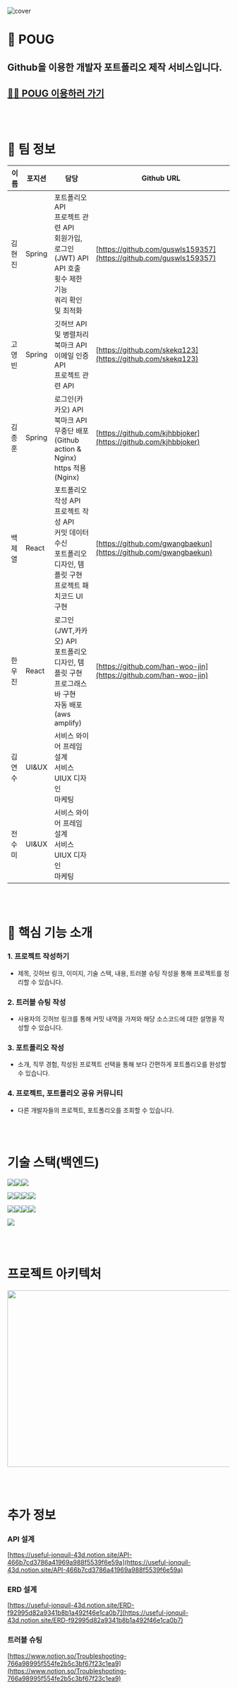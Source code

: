
![cover](https://user-images.githubusercontent.com/67905075/162718255-01ee5e04-7ff6-4001-a1cc-c307245b9a34.png)

# 👾 POUG
## Github을 이용한 개발자 포트폴리오 제작 서비스입니다.
[💁‍♀️ POUG 이용하러 가기](https://poug.me/)
---
<br></br>
# 👤 팀 정보
|이름|포지션|담당|Github URL|
|------|---|---|---|
|김현진|Spring|포트폴리오 API <br/> 프로젝트 관련 API <br/> 회원가입, 로그인(JWT) API <br/> API 호출 횟수 제한 기능 <br/> 쿼리 확인 및 최적화|[https://github.com/guswls159357](https://github.com/guswls159357)
|고영빈|Spring|깃허브 API 및 병렬처리<br/> 북마크 API <br/> 이메일 인증 API <br/> 프로젝트 관련 API|[https://github.com/skekq123](https://github.com/skekq123)
|김종훈|Spring|로그인(카카오) API <br/> 북마크 API <br/> 무중단 배포(Github action & Nginx) <br/> https 적용(Nginx)|[https://github.com/kjhbbjoker](https://github.com/kjhbbjoker)
|백제열|React|포트폴리오 작성 API <br/> 프로젝트 작성 API <br/> 커밋 데이터 수신 <br/> 포트폴리오 디자인, 템플릿 구현 <br/> 프로젝트 패치코드 UI 구현|[https://github.com/gwangbaekun](https://github.com/gwangbaekun)
|한우진|React|로그인(JWT,카카오) API <br/> 포트폴리오 디자인, 템플릿 구현 <br/> 프로그래스바 구현 <br/> 자동 배포(aws amplify)|[https://github.com/han-woo-jin](https://github.com/han-woo-jin)
|김연수|UI&UX|서비스 와이어 프레임 설계 <br/> 서비스 UIUX 디자인 <br/> 마케팅|
|전수미|UI&UX|서비스 와이어 프레임 설계 <br/> 서비스 UIUX 디자인 <br/> 마케팅|

<br></br>
# 📢 핵심 기능 소개

### 1. 프로젝트 작성하기
- 제목, 깃허브 링크, 이미지, 기술 스택, 내용, 트러블 슈팅 작성을 통해 프로젝트를 정리할 수 있습니다.
### 2. 트러블 슈팅 작성
- 사용자의 깃허브 링크를 통해 커밋 내역을 가져와 해당 소스코드에 대한 설명을 작성할 수 있습니다.
### 3. 포트폴리오 작성
- 소개, 직무 경험, 작성된 프로젝트 선택을 통해 보다 간편하게 포트폴리오를 완성할 수 있습니다.
### 4. 프로젝트, 포트폴리오 공유 커뮤니티
- 다른 개발자들의 프로젝트, 포트폴리오를 조회할 수 있습니다.

<br></br>
# 기술 스택(백엔드)

<img src="https://img.shields.io/badge/Java-007396?style=for-the-badge&logo=Java&logoColor=white"><img src="https://img.shields.io/badge/Spring Boot-6DB33F?style=for-the-badge&logo=Spring Boot&logoColor=white"><img src="https://img.shields.io/badge/Spring Security-37814A?style=for-the-badge&logo=Spring Security&logoColor=white">

<img src="https://img.shields.io/badge/AWS EC2-232F3E?style=for-the-badge&logo=Amazon AWS&logoColor=white"><img src="https://img.shields.io/badge/GitHub Actions-2088FF?style=for-the-badge&logo=GitHub&logoColor=white"><img src="https://img.shields.io/badge/AWS CodeDeploy-181717?style=for-the-badge&logo=Amazon AWS&logoColor=white"><img src="https://img.shields.io/badge/NGINX-009639?style=for-the-badge&logo=NGINX&logoColor=white">

<img src="https://img.shields.io/badge/AWS RDS-181717?style=for-the-badge&logo=Amazon AWS&logoColor=white"><img src="https://img.shields.io/badge/ MongoDB-47A248?style=for-the-badge&logo=MongoDB&logoColor=white"><img src="https://img.shields.io/badge/JPA-B12B28?style=for-the-badge&logo=Java&logoColor=white"><img src="https://img.shields.io/badge/QueryDsl-0769AD?style=for-the-badge&logo=QUERYDSL&logoColor=white">

<img src="https://img.shields.io/badge/Kohsuke-6DB33F?style=for-the-badge&logo=GitHub&logoColor=white">

<br></br>
# 프로젝트 아키텍처
<img src="https://user-images.githubusercontent.com/45589210/162730455-82898eb1-3e08-400b-b95c-550a8fb3cf6e.png" width="570" height="400"/>

<br></br>
# 추가 정보

### API 설계 
[https://useful-jonquil-43d.notion.site/API-466b7cd3786a41969a988f5539f6e59a](https://useful-jonquil-43d.notion.site/API-466b7cd3786a41969a988f5539f6e59a)
### ERD 설계
[https://useful-jonquil-43d.notion.site/ERD-f92995d82a9341b8b1a492f46e1ca0b7](https://useful-jonquil-43d.notion.site/ERD-f92995d82a9341b8b1a492f46e1ca0b7)
### 트러블 슈팅
[https://www.notion.so/Troubleshooting-766a98995f554fe2b5c3bf67f23c1ea9](https://www.notion.so/Troubleshooting-766a98995f554fe2b5c3bf67f23c1ea9)












